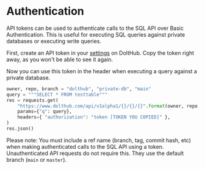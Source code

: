 # Authentication

API tokens can be used to authenticate calls to the SQL API over Basic Authentication. This is useful for executing SQL queries against private databases or executing write queries.

First, create an API token in your [settings](https://www.dolthub.com/settings/tokens) on DoltHub. Copy the token right away, as you won't be able to see it again.

Now you can use this token in the header when executing a query against a private database.

```python
owner, repo, branch = "dolthub", "private-db", "main"
query = """SELECT * FROM testtable"""
res = requests.get(
    "https://www.dolthub.com/api/v1alpha1/{}/{}/{}".format(owner, repo, branch),
    params={"q": query},
    headers={ "authorization": "token [TOKEN YOU COPIED]" },
)
res.json()
```

Please note: You must include a ref name (branch, tag, commit hash, etc) when making authenticated calls to the SQL API using a token. Unauthenticated API requests do not require this. They use the default branch (`main` or `master`).